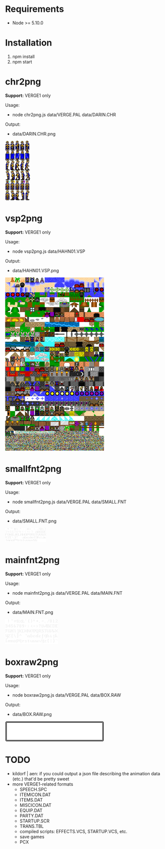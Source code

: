 # Requirements

- Node >= 5.10.0

# Installation

1. npm install
2. npm start

# chr2png

**Support:** VERGE1 only

Usage:

- node chr2png.js data/VERGE.PAL data/DARIN.CHR

Output:

- data/DARIN.CHR.png

![alt text](chr2png-example.png?raw=true "a sample of chr2png cli output")

# vsp2png

**Support:** VERGE1 only

Usage:

- node vsp2png.js data/HAHN01.VSP

Output:

- data/HAHN01.VSP.png

![alt text](vsp2png-example.png?raw=true "a sample of vsp2png cli output")

# smallfnt2png

**Support:** VERGE1 only

Usage:

- node smallfnt2png.js data/VERGE.PAL data/SMALL.FNT

Output:

- data/SMALL.FNT.png

![alt text](smallfnt2png-example.png?raw=true "a sample of smallfnt2png cli output")

# mainfnt2png

**Support:** VERGE1 only

Usage:

- node mainfnt2png.js data/VERGE.PAL data/MAIN.FNT

Output:

- data/MAIN.FNT.png

![alt text](mainfnt2png-example.png?raw=true "a sample of mainfnt2png cli output")

# boxraw2png

**Support:** VERGE1 only

Usage:

- node boxraw2png.js data/VERGE.PAL data/BOX.RAW

Output:

- data/BOX.RAW.png

![alt text](boxraw2png-example.png?raw=true "a sample of boxraw2png cli output")

# TODO

- kildorf | aen: if you could output a json file describing the animation data (etc.) that'd be pretty sweet
- more VERGE1-related formats
  - SPEECH.SPC
  - ITEMICON.DAT
  - ITEMS.DAT
  - MISCICON.DAT
  - EQUIP.DAT
  - PARTY.DAT
  - STARTUP.SCR
  - TRANS.TBL
  - compiled scripts: EFFECTS.VCS, STARTUP.VCS, etc.
  - save games
  - PCX